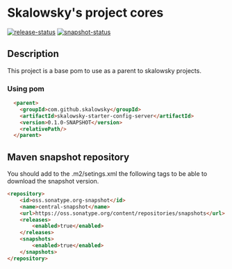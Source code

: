 # Skalowsky's project cores
[![release-status](https://github.com/skalowsky/core/workflows/maven-deploy-release/badge.svg)](https://github.com/skalowsky/core/actions)
[![snapshot-status](https://github.com/skalowsky/core/workflows/maven-deploy-snapshot/badge.svg)](https://github.com/skalowsky/core/actions)

## Description
This project is a base pom to use as a parent to skalowsky projects.

### Using pom
```html
  <parent>
    <groupId>com.github.skalowsky</groupId>
    <artifactId>skalowsky-starter-config-server</artifactId>
    <version>0.1.0-SNAPSHOT</version>
    <relativePath/>
  </parent>
```
## Maven snapshot repository
You should add to the .m2/setings.xml the following tags to be able to download the snapshot version.
```html
<repository>
    <id>oss.sonatype.org-snapshot</id>
    <name>central-snapshot</name>
    <url>https://oss.sonatype.org/content/repositories/snapshots</url>
    <releases>
        <enabled>true</enabled>
    </releases>
    <snapshots>
        <enabled>true</enabled>
    </snapshots>
</repository>
```
 
